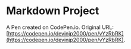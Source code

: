 # Markdown Project

A Pen created on CodePen.io. Original URL: [https://codepen.io/devinjp2000/pen/vYzRbRK](https://codepen.io/devinjp2000/pen/vYzRbRK).

